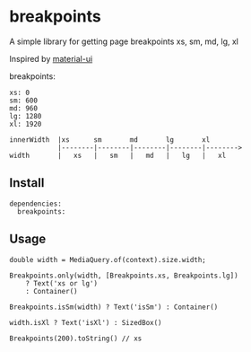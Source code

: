 # breakpoints

A simple library for getting page breakpoints xs, sm, md, lg, xl

Inspired by [material-ui](https://material-ui.com/)

breakpoints:
```
xs: 0
sm: 600
md: 960
lg: 1280
xl: 1920
```
```
innerWidth  |xs      sm       md       lg       xl
            |--------|--------|--------|--------|-------->
width       |   xs   |   sm   |   md   |   lg   |   xl
```

## Install
```
dependencies:
  breakpoints:
```

## Usage
```
double width = MediaQuery.of(context).size.width;

Breakpoints.only(width, [Breakpoints.xs, Breakpoints.lg])
    ? Text('xs or lg')
    : Container()

Breakpoints.isSm(width) ? Text('isSm') : Container()

width.isXl ? Text('isXl') : SizedBox()

Breakpoints(200).toString() // xs
```